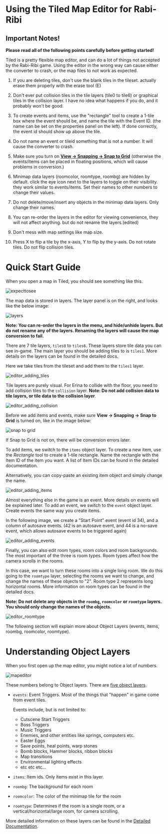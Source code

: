 # Using the Tiled Map Editor for Rabi-Ribi

## Important Notes!
 
**Please read all of the following points carefully before getting started!**

Tiled is a pretty flexible map editor, and can do a lot of things not accepted by the Rabi-Ribi game.
Using the editor in the wrong way can cause either the converter to crash, or the map files to not work as expected.

1. If you are deleting tiles, don't use the blank tiles in the tileset. actually erase them properly with the erase tool (E)

2. Don't ever put collision tiles in the tile layers (tile0 to tile6) or graphical tiles in the collision layer. I have no idea what happens if you do, and it probably won't be good.

3. To create events and items, use the "rectangle" tool to create a 1-tile box where the event should be, and name the tile with the Event ID. (the name can be set on the properties panel on the left). If done correctly, the event id should show up above the tile.

4. Do not name an event or tileid something that is not a number. It will cause the converter to crash.

5. Make sure you turn on [**View -> Snapping -> Snap to Grid**](https://user-images.githubusercontent.com/27341392/30008566-5d1a0a60-9153-11e7-81cf-0d874c735f5c.png) (otherwise the events/items can be placed in floating positions, which will cause problems in conversion.)

6. Minimap data layers (roomcolor, roomtype, roombg) are hidden by default. click the eye icon next to the layers to toggle on their visibility. they work similar to events/items. Set their names to other numbers to change their values.

7. Do not delete/move/insert any objects in the minimap data layers. Only change their names.

8. You can re-order the layers in the editor for viewing convenience, they will not affect anything. but do not rename the layers.(edited)

9. Don't mess with map settings like map size.

10. Press X to flip a tile by the x-axis, Y to flip by the y-axis. Do not rotate tiles. Do not flip collision tiles.


# Quick Start Guide

When you open a map in Tiled, you should see something like this.

![expecttosee](https://user-images.githubusercontent.com/27341392/30276609-f61fd322-9737-11e7-82cf-f70c570e5af9.png)

The map data is stored in layers. The layer panel is on the right, and looks like the below image:

![layers](https://user-images.githubusercontent.com/27341392/30008490-cf24761e-9152-11e7-94d2-955ab89621a7.png)

**Note: You can re-order the layers in the menu, and hide/unhide layers. But do not rename any of the layers. Renaming the layers will cause the map conversion to fail.**

There are 7 tile layers, `tiles0` to `tiles6`. These layers store tile data you can see in-game. The main layer you should be adding tiles to is `tiles1`. More details on the layers can be found in the detailed docs.

Here we take tiles from the tileset and add them to the `tiles1` layer.

![editor_adding_tiles](https://user-images.githubusercontent.com/27341392/30276612-f9f1f23c-9737-11e7-9df0-85c9e8b8c24a.png)

Tile layers are purely visual. For Erina to collide with the floor, you need to add collision tiles to the `collision` layer. **Note: Do not add collision data to tile layers, or tile data to the collision layer**.

![editor_adding_collision](https://user-images.githubusercontent.com/27341392/30276606-f5d4d1f6-9737-11e7-8a4a-86fff8f02dca.png)

Before we add items and events, make sure **View -> Snapping -> Snap to Grid** is turned on, like in the image below:

![snap to grid](https://user-images.githubusercontent.com/27341392/30008566-5d1a0a60-9153-11e7-81cf-0d874c735f5c.png)

If Snap to Grid is not on, there will be conversion errors later.

To add items, we switch to the `items` object layer. To create a new item, use the *Rectangle* tool to create a 1-tile rectangle. Name the rectangle with the Item ID of the item you want. A list of Item IDs can be found in the detailed documentation.

Alternatively, you can copy-paste an existing item object and simply change the name.

![editor_adding_items](https://user-images.githubusercontent.com/27341392/30276607-f5d61c46-9737-11e7-8f8a-b285747bf04b.png)

Almost everything else in the game is an event. More details on events will be explained later. To add an event, we switch to the `event` object layer. Create events the same way you create items.

In the following image, we create a "Start Point" event (event id 34), and a column of autosave events. (42 is an autosave event, and 44 is a no-save event, which allows autosave events to be triggered again)

![editor_adding_events](https://user-images.githubusercontent.com/27341392/30276605-f5ced0da-9737-11e7-8bea-c267c124e782.png)

Finally, you can also edit room types, room colors and room backgrounds. The most important of the three is room types. Room types affect how the camera scrolls in the rooms.

In this case, we want to turn these rooms into a single long room. We do this going to the `roomtype` layer, selecting the rooms we want to change, and change the names of these objects to "2". Room type 2 represents long horizontal rooms. More information on room types can be found in the detailed docs.

**Note: Do not delete any objects in the `roombg`, `roomcolor` or `roomtype` layers. You should only change the names of the objects.**

![editor_roomtype](https://user-images.githubusercontent.com/27341392/30276604-f59e4370-9737-11e7-9274-5cb74c175e21.png)

The following section will explain more about Object Layers (events, items, roombg, roomcolor, roomtype).

# Understanding Object Layers

When you first open up the map editor, you might notice a lot of numbers.

![mapeditor](https://user-images.githubusercontent.com/27341392/30008300-b79449c2-9150-11e7-8425-54c32eba09d3.png)

These numbers belong to Object layers. There are [five object layers](https://user-images.githubusercontent.com/27341392/30008490-cf24761e-9152-11e7-94d2-955ab89621a7.png).

* `events`: Event Triggers. Most of the things that "happen" in game come from event tiles.

  Events include, but is not limited to:
  * Cutscene Start Triggers
  * Boss Triggers
  * Music Triggers
  * Enemies, and other entities like springs, computers etc.
  * Easter Eggs
  * Save points, heal points, warp stones
  * Bomb blocks, Hammer blocks, ribbon blocks
  * Map transitions
  * Environmental lighting effects
  * etc etc etc...

* `items`: Item ids. Only items exist in this layer.

* `roombg`: The background for each room

* `roomcolor`: The color of the minimap tile for the room

* `roomtype`: Determines if the room is a single room, or a vertical/horizontal/large room, for camera scrolling.

More detailed information on these layers can be found in the [Detailed Documentation](https://github.com/wcko87/rabiribi-map-editing/tree/master/docs).

